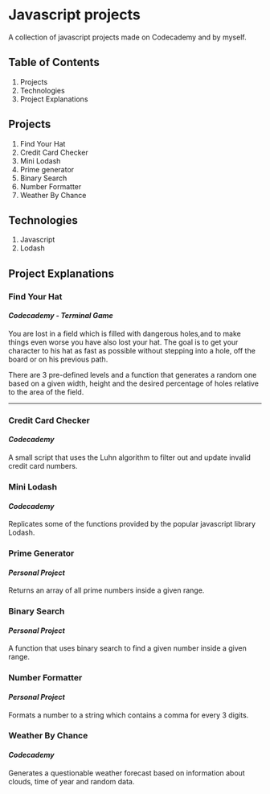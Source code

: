 # Javascript projects

A collection of javascript projects made on Codecademy and by myself.


## Table of Contents

1. Projects
2. Technologies
3. Project Explanations

## Projects

1. Find Your Hat
2. Credit Card Checker
3. Mini Lodash
4. Prime generator
5. Binary Search
6. Number Formatter
7. Weather By Chance

## Technologies

1. Javascript
2. Lodash

## Project Explanations

### **Find Your Hat**
#### *Codecademy - Terminal Game*

You are lost in a field which is filled with dangerous holes,and to make things even worse you have also lost your hat. 
The goal is to get your character to his hat as fast as possible without stepping into a hole, off the board or on his previous path.

There are 3 pre-defined levels and a function that generates a random one based on a given width, height and the desired percentage of holes relative to the area of the field.

---

### Credit Card Checker
#### *Codecademy*

A small script that uses the Luhn algorithm to filter out and update invalid credit card numbers.

### Mini Lodash
#### *Codecademy*

Replicates some of the functions provided by the popular javascript library Lodash.

### Prime Generator
#### *Personal Project*

Returns an array of all prime numbers inside a given range.

### Binary Search
#### *Personal Project*

A function that uses binary search to find a given number inside a given range.

### Number Formatter
#### *Personal Project*

Formats a number to a string which contains a comma for every 3 digits.

### Weather By Chance
#### *Codecademy*

Generates a questionable weather forecast based on information about clouds, time of year and random data.
